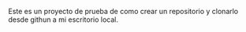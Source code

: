 Este es un proyecto de prueba de como crear un repositorio y clonarlo desde githun a mi escritorio local.